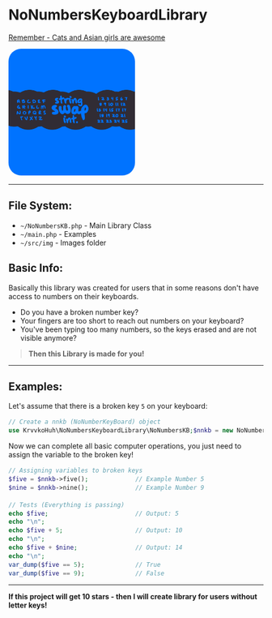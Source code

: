 # NoNumbersKeyboardLibrary

[Remember - Cats and Asian girls are awesome](https://github.com/krvvko)


<img src="src/img/logo.png" style="border-radius: 25px" alt="Logo" width="250"/>

___
## File System:

- `~/NoNumbersKB.php` - Main Library Class
- `~/main.php` - Examples
- `~/src/img` - Images folder

## Basic Info:

Basically this library was created for users that in some reasons don't have access
to numbers on their keyboards. 
 - Do you have a broken number key? 
 - Your fingers are too short to reach out numbers on your keyboard? 
 - You've been typing too many numbers, so the keys erased and are not visible anymore? 
> **Then this Library is made for you!** 
___
## Examples:
Let's assume that there is a broken key ```5``` on your keyboard:

```php
// Create a nnkb (NoNumberKeyBoard) object
use KrvvkoHuh\NoNumbersKeyboardLibrary\NoNumbersKB;$nnkb = new NoNumbersKB();
```
Now we can complete all basic computer operations, you just need to 
assign the variable to the broken key!
```php
// Assigning variables to broken keys
$five = $nnkb->five();             // Example Number 5
$nine = $nnkb->nine();             // Example Number 9

// Tests (Everything is passing)
echo $five;                        // Output: 5
echo "\n";
echo $five + 5;                    // Output: 10
echo "\n";
echo $five + $nine;                // Output: 14
echo "\n";
var_dump($five == 5);              // True
var_dump($five == 9);              // False
```
___
**If this project will get 10 stars - then I will create library for users without letter keys!**
